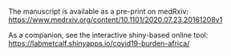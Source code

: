 The manuscript is available as a pre-print on medRxiv: https://www.medrxiv.org/content/10.1101/2020.07.23.20161208v1

As a companion, see the interactive shiny-based online tool: https://labmetcalf.shinyapps.io/covid19-burden-africa/
